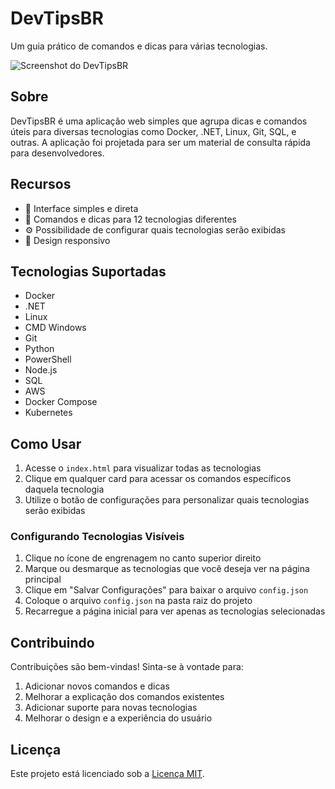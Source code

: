 # DevTipsBR

Um guia prático de comandos e dicas para várias tecnologias.

![Screenshot do DevTipsBR](https://i.imgur.com/YourScreenshot.png)

## Sobre

DevTipsBR é uma aplicação web simples que agrupa dicas e comandos úteis para diversas tecnologias como Docker, .NET, Linux, Git, SQL, e outras. A aplicação foi projetada para ser um material de consulta rápida para desenvolvedores.

## Recursos

- 🚀 Interface simples e direta
- 🔧 Comandos e dicas para 12 tecnologias diferentes
- ⚙️ Possibilidade de configurar quais tecnologias serão exibidas
- 📱 Design responsivo

## Tecnologias Suportadas

- Docker
- .NET
- Linux
- CMD Windows
- Git
- Python
- PowerShell
- Node.js
- SQL
- AWS
- Docker Compose
- Kubernetes

## Como Usar

1. Acesse o `index.html` para visualizar todas as tecnologias
2. Clique em qualquer card para acessar os comandos específicos daquela tecnologia
3. Utilize o botão de configurações para personalizar quais tecnologias serão exibidas

### Configurando Tecnologias Visíveis

1. Clique no ícone de engrenagem no canto superior direito
2. Marque ou desmarque as tecnologias que você deseja ver na página principal
3. Clique em "Salvar Configurações" para baixar o arquivo `config.json`
4. Coloque o arquivo `config.json` na pasta raiz do projeto
5. Recarregue a página inicial para ver apenas as tecnologias selecionadas

## Contribuindo

Contribuições são bem-vindas! Sinta-se à vontade para:

1. Adicionar novos comandos e dicas
2. Melhorar a explicação dos comandos existentes
3. Adicionar suporte para novas tecnologias
4. Melhorar o design e a experiência do usuário

## Licença

Este projeto está licenciado sob a [Licença MIT](LICENSE). 